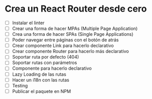 # Crea un React Router desde cero

- [ ] Instalar el linter
- [ ] Crear una forma de hacer MPAs (Multiple Page Application)
- [ ] Crea una forma de hacer SPAs (Single Page Applications)
- [ ] Poder navegar entre páginas con el botón de atrás
- [ ] Crear componente Link para hacerlo declarativo
- [ ] Crear componente Router para hacerlo más declarativo
- [ ] Soportar ruta por defecto (404)
- [ ] Soportar rutas con parámetros
- [ ] Componente <Route /> para hacerlo declarativo
- [ ] Lazy Loading de las rutas
- [ ] Hacer un i18n con las rutas
- [ ] Testing
- [ ] Publicar el paquete en NPM